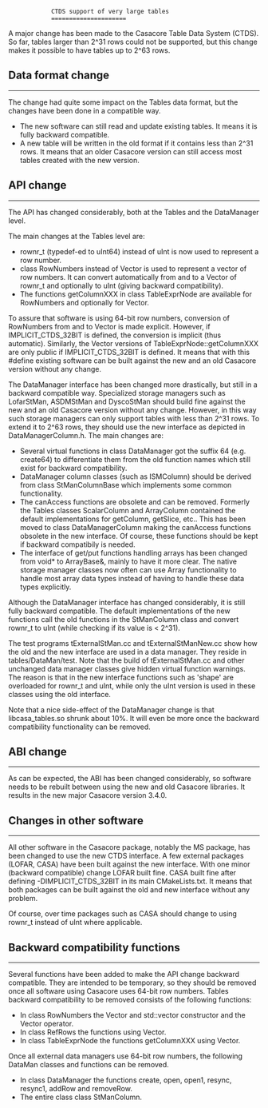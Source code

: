                CTDS support of very large tables
                =====================


A major change has been made to the Casacore Table Data System (CTDS).
So far, tables larger than 2^31 rows could not be supported, but this
change makes it possible to have tables up to 2^63 rows.

## Data format change
---
The change had quite some impact on the Tables data format, but the
changes have been done in a compatible way.
 * The new software can still read and update existing tables.
   It means it is fully backward compatible.
 * A new table will be written in the old format if it contains less
   than 2^31 rows. It means that an older Casacore version can still
   access most tables created with the new version.


## API change
---
The API has changed considerably, both at the Tables and the
DataManager level.

The main changes at the Tables level are:
 * rownr_t (typedef-ed to uInt64) instead of uInt is now used to
   represent a row number.
 * class RowNumbers instead of Vector<uInt> is used to represent a
   vector of row numbers. It can convert automatically from and to a
   Vector of rownr_t and optionally to uInt (giving backward compatibility).
 * The functions getColumnXXX in class TableExprNode are available
   for RowNumbers and optionally for Vector<uInt>.

To assure that software is using 64-bit row numbers, conversion of
RowNumbers from and to Vector<uInt> is made explicit. However, if
IMPLICIT_CTDS_32BIT is defined, the conversion is implicit (thus automatic).
Similarly, the Vector<uInt> versions of TableExprNode::getColumnXXX
are only public if IMPLICIT_CTDS_32BIT is defined.
It means that with this #define existing software can be built against the
new and an old Casacore version without any change.

The DataManager interface has been changed more drastically, but still
in a backward compatible way. Specialized storage managers such as
LofarStMan, ASDMStMan and DyscoStMan should build fine against the new
and an old Casacore version without any change. 
However, in this way such storage managers can only support tables
with less than 2^31 rows. To extend it to 2^63 rows, they should use
the new interface as depicted in DataManagerColumn.h.
The main changes are:
 * Several virtual functions in class DataManager got the suffix 64
   (e.g. create64) to differentiate them from the old function names
   which still exist for backward compatibility.
 * DataManager column classes (such as ISMColumn) should be derived from
   class StManColumnBase which implements some common functionality.
 * The canAccess functions are obsolete and can be removed. Formerly the
   Tables classes ScalarColumn and ArrayColumn contained the default
   implementations for getColumn, getSlice, etc.. This has been moved to
   class DataManagerColumn making the canAccess functions obsolete
   in the new interface. Of course, these functions should be kept if
   backward compatibily is needed.
 * The interface of get/put functions handling arrays has been changed
   from void* to ArrayBase&, mainly to have it more clear. The native
   storage manager classes now often can use Array functionality to
   handle most array data types instead of having to handle these
   data types explicitly. 

Although the DataManager interface has changed considerably, it is
still fully backward compatible. The default implementations of the new
functions call the old functions in the StManColumn class and convert
rownr_t to uInt (while checking if its value is < 2^31).

The test programs tExternalStMan.cc and tExternalStManNew.cc show
how the old and the new interface are used in a data manager. They
reside in tables/DataMan/test.
Note that the build of tExternalStMan.cc and other unchanged data
manager classes give hidden virtual function warnings. The reason is
that in the new interface functions such as 'shape' are overloaded for
rownr_t and uInt, while only the uInt version is used in these classes
using the old interface.

Note that a nice side-effect of the DataManager change is that
libcasa_tables.so  shrunk about 10%. It will even be more once the
backward compatibility functionality can be removed.


## ABI change
---
As can be expected, the ABI has been changed considerably, so software
needs to be rebuilt between using the new and old Casacore libraries.
It results in the new major Casacore version 3.4.0.


## Changes in other software
---
All other software in the Casacore package, notably the MS package,
has been changed to use the new CTDS interface.
A few external packages (LOFAR, CASA) have been built against the new
interface. With one minor (backward compatible) change LOFAR built
fine. CASA built fine after defining -DIMPLICIT_CTDS_32BIT in its main
CMakeLists.txt. It means that both packages can be built against the
old and new interface without any problem.

Of course, over time packages such as CASA should change to using
rownr_t instead of uInt where applicable. 


## Backward compatibility functions
---
Several functions have been added to make the API change backward
compatible. They are intended to be temporary, so they should be
removed once all software using Casacore uses 64-bit row numbers.
Tables backward compatibility to be removed consists of the following
functions:
 * In class RowNumbers the Vector<uInt> and std::vector<uInt> constructor
   and the Vector<uInt> operator.
 * In class RefRows the functions using Vector<uInt>.
 * In class TableExprNode the functions getColumnXXX using Vector<uInt>.

Once all external data managers use 64-bit row numbers, the following
DataMan classes and functions can be removed.
 * In class DataManager the functions create, open, open1, resync, resync1,
   addRow and removeRow.
 * The entire class class StManColumn.
